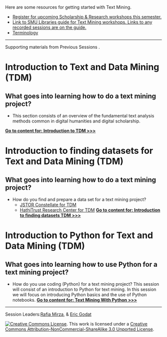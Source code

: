 Here are some resources for getting started with Text Mining. 

* [Register for upcoming Scholarship & Research workshops this semester.](https://libcal.smu.edu/calendar/?cid=-1&t=g&d=0000-00-00&cal=-1&ct=55599&inc=0)
* [Link to SMU Libraries guide for Text Mining workshops. Links to any recorded sessions are on the guide.](https://guides.smu.edu/textmining)
* [Terminology](https://github.com/SouthernMethodistUniversity/introTDM/blob/main/sections/terminology.md)
----

Supporting materials from Previous Sessions . 
# Introduction to Text and Data Mining (TDM)
## What goes into learning how to do a text mining project?
* This section consists of an overview of the fundamental text analysis methods common in digital humanities and digital scholarship.  

**[Go to content for: Introduction to TDM >>>](https://github.com/SouthernMethodistUniversity/introTDM/blob/main/sections/TDMintro.md)**  

# Introduction to finding datasets for Text and Data Mining (TDM)
## What goes into learning how to do a text mining project?
* How do you find and prepare a data set for a text mining project? 
   * [JSTOR Constellate for TDM](https://github.com/SouthernMethodistUniversity/introTDM/blob/main/sections/Constellate.md)
   * [HathiTrust Research Center for TDM](https://github.com/SouthernMethodistUniversity/introTDM/blob/main/sections/HTRC.md)
**[Go to content for: Introduction to finding datasets TDM >>>](https://github.com/SouthernMethodistUniversity/introTDM/blob/main/sections/TDMdata.md)** 

#  Introduction to Python for Text and Data Mining (TDM)

## What goes into learning how to use Python for a text mining project?
* How do you use coding (Python) for a text mining project? This session will consist of an introduction to Python for text mining. In this session we will focus on introducing Python basics and the use of Python notebooks.
**[Go to content for: Text Mining With Python >>>](https://github.com/SouthernMethodistUniversity/pythonintro#text-mining-with-python)** 


-----
Session Leaders:[Rafia Mirza](http://guides.smu.edu/prf.php?account_id=142826/), & [Eric Godat](https://www.smu.edu/Provost/Data-Science-Institute/People) 


[![Creative Commons License](https://licensebuttons.net/l/by-nc-sa/3.0/88x31.png)](https://creativecommons.org/licenses/by-nc-sa/3.0/). This work is licensed under a <a rel="license" href="http://creativecommons.org/licenses/by-nc-sa/3.0/">Creative Commons Attribution-NonCommercial-ShareAlike 3.0 Unported License</a>.



